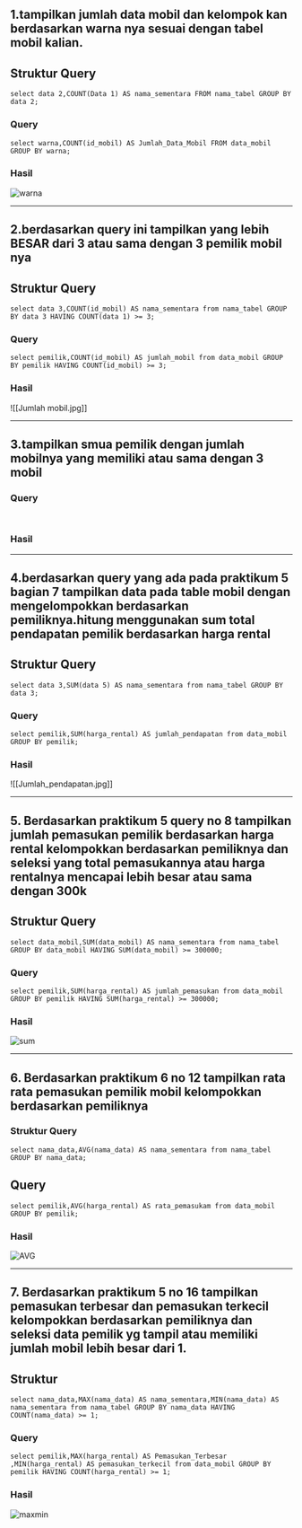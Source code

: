 ## 1.tampilkan jumlah data mobil dan kelompok kan berdasarkan warna nya sesuai dengan tabel mobil kalian.

## Struktur Query
```mysql
select data 2,COUNT(Data 1) AS nama_sementara FROM nama_tabel GROUP BY data 2;
```
### Query
```mysql
select warna,COUNT(id_mobil) AS Jumlah_Data_Mobil FROM data_mobil GROUP BY warna;
```
### Hasil
![warna](asetPHP/Jumlah_warna.jpg)
___
## 2.berdasarkan query ini tampilkan yang lebih BESAR dari 3 atau sama dengan 3 pemilik mobil nya

## Struktur Query
```mysql
select data 3,COUNT(id_mobil) AS nama_sementara from nama_tabel GROUP BY data 3 HAVING COUNT(data 1) >= 3;
```
### Query
```mysql
select pemilik,COUNT(id_mobil) AS jumlah_mobil from data_mobil GROUP BY pemilik HAVING COUNT(id_mobil) >= 3;
```
### Hasil
![[Jumlah mobil.jpg]]
___
## 3.tampilkan smua pemilik dengan jumlah mobilnya yang memiliki atau sama dengan 3 mobil
### Query
```mysql


```
### Hasil


___
## 4.berdasarkan query yang ada pada praktikum 5 bagian 7 tampilkan data pada table mobil dengan mengelompokkan berdasarkan pemiliknya.hitung menggunakan sum total pendapatan pemilik berdasarkan harga rental

## Struktur Query
```mysql
select data 3,SUM(data 5) AS nama_sementara from nama_tabel GROUP BY data 3;
```
### Query
```mysql
select pemilik,SUM(harga_rental) AS jumlah_pendapatan from data_mobil GROUP BY pemilik;
```
### Hasil
![[Jumlah_pendapatan.jpg]]
___
## 5. Berdasarkan praktikum 5 query no 8 tampilkan jumlah pemasukan pemilik berdasarkan harga rental kelompokkan berdasarkan pemiliknya dan seleksi yang total pemasukannya atau harga rentalnya mencapai lebih besar atau sama dengan 300k

## Struktur Query
```mysql
select data_mobil,SUM(data_mobil) AS nama_sementara from nama_tabel GROUP BY data_mobil HAVING SUM(data_mobil) >= 300000;
```
### Query
```mysql
select pemilik,SUM(harga_rental) AS jumlah_pemasukan from data_mobil GROUP BY pemilik HAVING SUM(harga_rental) >= 300000;
```
### Hasil
![sum](asetPHP/Jumlah_pemasukan.jpg)
___
## 6. Berdasarkan praktikum 6 no 12 tampilkan rata rata pemasukan pemilik mobil kelompokkan berdasarkan pemiliknya
### Struktur Query
```mysql
select nama_data,AVG(nama_data) AS nama_sementara from nama_tabel GROUP BY nama_data;
```
## Query 
```mysql
select pemilik,AVG(harga_rental) AS rata_pemasukam from data_mobil GROUP BY pemilik;
```
### Hasil
![AVG](asetPHP/Ratarata_pemasukan.jpg)
___
## 7. Berdasarkan praktikum 5 no 16 tampilkan pemasukan  terbesar dan pemasukan terkecil kelompokkan berdasarkan pemiliknya dan seleksi data pemilik yg tampil atau memiliki jumlah mobil lebih besar dari 1.

## Struktur
```mysql
select nama_data,MAX(nama_data) AS nama_sementara,MIN(nama_data) AS nama_sementara from nama_tabel GROUP BY nama_data HAVING COUNT(nama_data) >= 1;
```
### Query
```mysql
select pemilik,MAX(harga_rental) AS Pemasukan_Terbesar ,MIN(harga_rental) AS pemasukan_terkecil from data_mobil GROUP BY pemilik HAVING COUNT(harga_rental) >= 1;
```
### Hasil
![maxmin](pemasukan%20besar%20dan%20kecil.jpg)